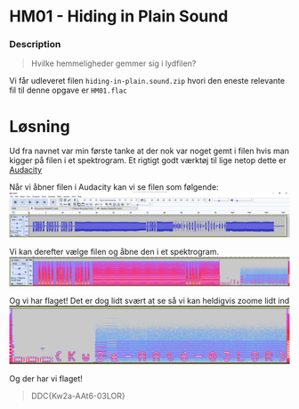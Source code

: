 # HM01 - Hiding in Plain Sound
### Description
>Hvilke hemmeligheder gemmer sig i lydfilen?

Vi får udleveret filen `hiding-in-plain.sound.zip` hvori den eneste relevante fil til denne opgave er `HM01.flac`

# Løsning
Ud fra navnet var min første tanke at der nok var noget gemt i filen hvis man kigger på filen i et spektrogram. Et rigtigt godt værktøj til lige netop dette er [Audacity](https://www.audacityteam.org/)

Når vi åbner filen i Audacity kan vi se filen som følgende:
![Audacity](./Images/Audacity.png)

Vi kan derefter vælge filen og åbne den i et spektrogram.
![Spektrogram](./Images/Flag.png)

Og vi har flaget! Det er dog lidt svært at se så vi kan heldigvis zoome lidt ind
![Flag zoomed](./Images/FlagZoom.png)

Og der har vi flaget!
>DDC{Kw2a-AAt6-03LOR}
